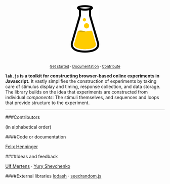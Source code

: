<div align="center">
  <img src="docs/ci/flask_s.png">
</div><br>

<p align="center">
  <small>
    <a href="docs/tutorial/index.rst">Get started</a> ·
    <a href="docs/index.rst">Documentation</a> ·
    <a href="docs/meta/contribute.rst">Contribute</a>
  </small>
</p>

**`lab.js` is a toolkit for constructing browser-based online experiments in Javascript.** It vastly simplifies the construction of experiments by taking care of stimulus display and timing, response collection, and data storage. The library builds on the idea that experiments are constructed from individual *components*: The stimuli themselves, and sequences and loops that provide structure to the experiment.

----

###Contributors

(in alphabetical order)

####Code or documentation

[Felix Henninger](http://felixhenninger.com)

####Ideas and feedback

[Ulf Mertens](http://www.psychologie.uni-heidelberg.de/ae/meth/team/mertens/) ·
[Yury Shevchenko](http://yuryshevchenko.com/)

####External libraries
[lodash](https://lodash.com/) ·
[seedrandom.js](https://github.com/davidbau/seedrandom)

